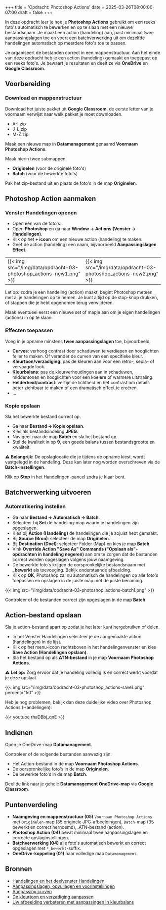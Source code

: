 +++
title = 'Opdracht: Photoshop Actions'
date = 2025-03-26T08:00:00-07:00
draft = false
+++

In deze opdracht leer je hoe je **Photoshop Actions** gebruikt om een reeks foto's automatisch te bewerken en op te slaan met een nieuwe bestandsnaam. Je maakt een action (handeling) aan, past minimaal twee aanpassingslagen toe en voert een batchverwerking uit om dezelfde handelingen automatisch op meerdere foto's toe te passen. 

Je organiseert de bestanden correct in een mappenstructuur. Aan het einde van deze opdracht heb je een action (handeling) gemaakt en toegepast op een reeks foto's. Je bewaart je resultaten en deelt ze via **OneDrive** en **Google Classroom**.

## Voorbereiding

### Download en mappenstructuur

Download het juiste pakket uit **Google Classroom**, de eerste letter van je voornaam verwijst naar welk pakket je moet downloaden.

- A-I.zip
- J-L.zip
- M-Z.zip

Maak een nieuwe map in **Datamanagement** genaamd **Voornaam Photoshop Actions**.
   
Maak hierin twee submappen:

- **Originelen** (voor de originele foto's)
- **Batch** (voor de bewerkte foto's)

Pak het zip-bestand uit en plaats de foto's in de map **Originelen**.

## Photoshop Action aanmaken

### Venster Handelingen openen

- Open één van de foto's.
- Open **Photoshop** en ga naar **Window → Actions (Venster → Handelingen)**.
- Klik op het **+ icoon** om een nieuwe action (handeling) te maken.
- Geef de action (handeling) een naam, bijvoorbeeld **Aanpassingslagen Effect**.

| | |
|-|-|
|{{< img src="/img/data/opdracht-03-photoshop_actions-new1.png" >}}|{{< img src="/img/data/opdracht-03-photoshop_actions-new2.png" >}}|

Let op: zodra je een handeling (action) maakt, begint Photoshop meteen met al je handelingen op te nemen. Je kunt altijd op de stop-knop drukken, of stappen die je hebt opgenomen terug verwijderen.

Maak eventueel eerst een nieuwe set of mapje aan om je eigen handelingen (actions) in op te slaan.

### Effecten toepassen

Voeg in je opname minstens **twee aanpassingslagen** toe, bijvoorbeeld:

- **Curves**: verhoog contrast door schaduwen te verdiepen en hooglichten feller te maken. Of verander de curven van een specifieke kleur.
- **Kleurtoon/verzadiging**: pas de kleuren aan voor een retro-, sepia- of vervaagde look.
- **Kleurbalans**: pas de kleurverhoudingen aan in schaduwen, middentonen en hooglichten voor een koelere of warmere uitstraling.
- **Helderheid/contrast**: verfijn de lichtheid en het contrast om details beter zichtbaar te maken of een dramatisch effect te creëren.
- ...

### Kopie opslaan

Sla het bewerkte bestand correct op.

- Ga naar **Bestand → Kopie opslaan**.
- Kies als bestandsindeling **JPEG**.
- Navigeer naar de map **Batch** en sla het bestand op.
- Stel de kwaliteit in op **9**, een goede balans tussen bestandsgrootte en kwaliteit.

⚠️ **Belangrijk:** De opslaglocatie die je tijdens de opname kiest, wordt vastgelegd in de handeling. Deze kan later nog worden overschreven via de **Batch-instellingen**.

Klik op **Stop** in het Handelingen-paneel zodra je klaar bent.

## Batchverwerking uitvoeren

### Automatisering instellen

- Ga naar **Bestand → Automatisch → Batch**.
- Selecteer bij **Set** de handeling-map waarin je handelingen zijn opgeslagen.
- Kies bij **Action (Handeling)** de handelingen die je zojuist hebt gemaakt.
- Bij **Source (Bron)**: selecteer de map **Originelen**.
- Bij **Destination (Doel)**: selecteer Folder (Map) en kies je map **Batch**.
- Vink **Override Action "Save As" Commands ("Opslaan als"-opdrachten in handeling negeren)** aan om te zorgen dat de bestanden correct worden opgeslagen volgens jouw naamgeving.
- De bewerkte foto's krijgen de oorspronkelijke bestandsnaam met **_bewerkt** als toevoeging. Bekijk onderstaande afbeelding.
- Klik op **OK**, Photoshop zal nu automatisch de handelingen op alle foto's toepassen en opslagen in de juiste map met de juiste benaming.

{{< img src="/img/data/opdracht-03-photoshop_actions-batch1.png" >}}

Controleer of de bestanden correct zijn opgeslagen in de map **Batch**.

## Action-bestand opslaan

Sla je action-bestand apart op zodat je het later kunt hergebruiken of delen.

- In het Venster Handelingen selecteer je de aangemaakte action (handelingen) in de lijst.
- Klik op het menu-icoon rechtsboven in het handelingenvenster en kies **Save Action (Handelingen opslaan)**.
- Sla het bestand op als **ATN-bestand** in je map **Voornaam Photoshop Actions**.

⚠️ **Let op:** Zorg ervoor dat je handeling volledig is en correct werkt voordat je deze opslaat. 

{{< img src="/img/data/opdracht-03-photoshop_actions-save1.png" percent="50" >}}

Heb je nog problemen, bekijk dan deze duidelijke video over Photoshop Actions (Handelingen):

{{< youtube rhaDBbj_qnE >}}

## Indienen

Open je OneDrive-map **Datamanagement**.

Controleer of de volgende bestanden aanwezig zijn:

- Het Action-bestand in de map **Voornaam Photoshop Actions**.
- De oorspronkelijke foto's in de map **Originelen**.
- De bewerkte foto's in de map **Batch**.

Deel de link naar je gehele **Datamanagement OneDrive-map** via **Google Classroom**.

## Puntenverdeling

- **Naamgeving en mappenstructuur (05)** `Voornaam Photoshop Actions` met `Originelen`-map (35 originele JPG-afbeeldingen), `Batch`-map (35 bewerkt en correct hernoemd), .ATN-bestand (action).
- **Photoshop Action (04)** bevat minimaal twee aanpassingslagen en correcte opslaginstellingen.
- **Batchverwerking (04)** alle foto's automatisch bewerkt en correct opgeslagen met `*_bewerkt`-suffix.
- **OneDrive-koppeling (01)** naar volledige map `Datamanagement`.

## Bronnen

- [Handelingen en het deelvenster Handelingen](https://helpx.adobe.com/be_nl/photoshop/using/actions-actions-panel.html)
- [Aanpassingslagen, opvullagen en voorinstellingen](https://helpx.adobe.com/be_nl/photoshop/using/adjustment-fill-layers.html)
- [Aanpassing curven](https://helpx.adobe.com/be_nl/photoshop/using/curves-adjustment.html)
- [De kleurtoon en verzadiging aanpassen](https://helpx.adobe.com/be_nl/photoshop/using/adjusting-hue-saturation.html)
- [Uw afbeelding verbeteren met aanpassingen in kleurbalans](https://helpx.adobe.com/be_nl/photoshop/using/applying-color-balance-adjustment.html)